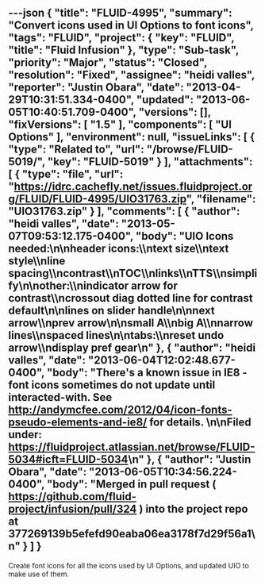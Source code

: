 ---json
{
  "title": "FLUID-4995",
  "summary": "Convert icons used in UI Options to font icons",
  "tags": "FLUID",
  "project": {
    "key": "FLUID",
    "title": "Fluid Infusion"
  },
  "type": "Sub-task",
  "priority": "Major",
  "status": "Closed",
  "resolution": "Fixed",
  "assignee": "heidi valles",
  "reporter": "Justin Obara",
  "date": "2013-04-29T10:31:51.334-0400",
  "updated": "2013-06-05T10:40:51.709-0400",
  "versions": [],
  "fixVersions": [
    "1.5"
  ],
  "components": [
    "UI Options"
  ],
  "environment": null,
  "issueLinks": [
    {
      "type": "Related to",
      "url": "/browse/FLUID-5019/",
      "key": "FLUID-5019"
    }
  ],
  "attachments": [
    {
      "type": "file",
      "url": "https://idrc.cachefly.net/issues.fluidproject.org/FLUID/FLUID-4995/UIO31763.zip",
      "filename": "UIO31763.zip"
    }
  ],
  "comments": [
    {
      "author": "heidi valles",
      "date": "2013-05-07T09:53:12.175-0400",
      "body": "UIO Icons needed:\n\nheader icons:\\\ntext size\\\ntext style\\\nline spacing\\\ncontrast\\\nTOC\\\nlinks\\\nTTS\\\nsimplify\n\nother:\\\nindicator arrow for contrast\\\ncrossout diag dotted line for contrast default\n\nlines on slider handle\n\nnext arrow\\\nprev arrow\n\nsmall A\\\nbig A\\\nnarrow lines\\\nspaced lines\n\ntabs:\\\nreset undo arrow\\\ndisplay pref gear\n"
    },
    {
      "author": "heidi valles",
      "date": "2013-06-04T12:02:48.677-0400",
      "body": "There's a known issue in IE8 - font icons sometimes do not update until interacted-with. See <http://andymcfee.com/2012/04/icon-fonts-pseudo-elements-and-ie8/> for details.&#x20;\n\nFiled under: <https://fluidproject.atlassian.net/browse/FLUID-5034#icft=FLUID-5034>\n"
    },
    {
      "author": "Justin Obara",
      "date": "2013-06-05T10:34:56.224-0400",
      "body": "Merged in pull request ( <https://github.com/fluid-project/infusion/pull/324> ) into the project repo at 377269139b5efefd90eaba06ea3178f7d29f56a1\n"
    }
  ]
}
---
Create font icons for all the icons used by UI Options, and updated UIO to make use of them.

        